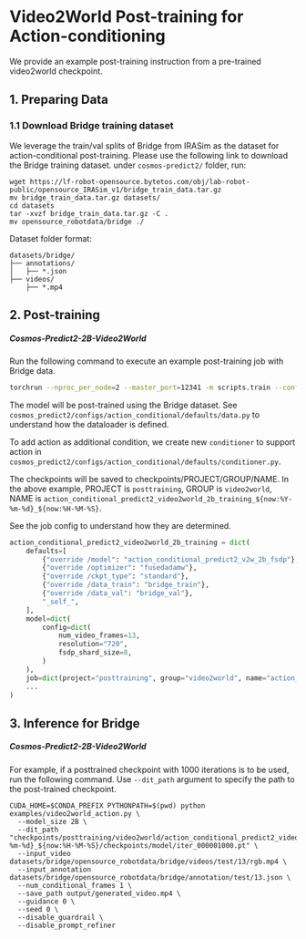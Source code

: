# Video2World Post-training for Action-conditioning

We provide an example post-training instruction from a pre-trained video2world checkpoint.

## 1. Preparing Data
### 1.1 Download Bridge training dataset
We leverage the train/val splits of Bridge from IRASim as the dataset for action-conditional post-training.
Please use the following link to download the Bridge training dataset.
under `cosmos-predict2/` folder, run:
```
wget https://lf-robot-opensource.bytetos.com/obj/lab-robot-public/opensource_IRASim_v1/bridge_train_data.tar.gz
mv bridge_train_data.tar.gz datasets/
cd datasets
tar -xvzf bridge_train_data.tar.gz -C .
mv opensource_robotdata/bridge ./
```

Dataset folder format:
```
datasets/bridge/
├── annotations/
│   ├── *.json
├── videos/
    ├── *.mp4
```


## 2. Post-training

##### Cosmos-Predict2-2B-Video2World
Run the following command to execute an example post-training job with Bridge data.
```bash
torchrun --nproc_per_node=2 --master_port=12341 -m scripts.train --config=cosmos_predict2/configs/base/config.py -- experiment="action_conditional_predict2_video2world_2b_training"
```

The model will be post-trained using the Bridge dataset. See `cosmos_predict2/configs/action_conditional/defaults/data.py` to understand how the dataloader is defined.

To add action as additional condition, we create new `conditioner` to support action in `cosmos_predict2/configs/action_conditional/defaults/conditioner.py`.

The checkpoints will be saved to checkpoints/PROJECT/GROUP/NAME. In the above example, PROJECT is `posttraining`, GROUP is `video2world`, NAME is `action_conditional_predict2_video2world_2b_training_${now:%Y-%m-%d}_${now:%H-%M-%S}`.

See the job config to understand how they are determined.
```python
action_conditional_predict2_video2world_2b_training = dict(
    defaults=[
        {"override /model": "action_conditional_predict2_v2w_2b_fsdp"},
        {"override /optimizer": "fusedadamw"},
        {"override /ckpt_type": "standard"},
        {"override /data_train": "bridge_train"},
        {"override /data_val": "bridge_val"},
        "_self_",
    ],
    model=dict(
        config=dict(
            num_video_frames=13,
            resolution="720",
            fsdp_shard_size=8,
        )
    ),
    job=dict(project="posttraining", group="video2world", name="action_conditional_predict2_video2world_2b_training_${now:%Y-%m-%d}_${now:%H-%M-%S}"),
    ...
)
```


## 3. Inference for Bridge
##### Cosmos-Predict2-2B-Video2World
For example, if a posttrained checkpoint with 1000 iterations is to be used, run the following command.
Use `--dit_path` argument to specify the path to the post-trained checkpoint.
```
CUDA_HOME=$CONDA_PREFIX PYTHONPATH=$(pwd) python examples/video2world_action.py \
  --model_size 2B \
  --dit_path "checkpoints/posttraining/video2world/action_conditional_predict2_video2world_2b_training_${now:%Y-%m-%d}_${now:%H-%M-%S}/checkpoints/model/iter_000001000.pt" \
  --input_video datasets/bridge/opensource_robotdata/bridge/videos/test/13/rgb.mp4 \
  --input_annotation datasets/bridge/opensource_robotdata/bridge/annotation/test/13.json \
  --num_conditional_frames 1 \
  --save_path output/generated_video.mp4 \
  --guidance 0 \
  --seed 0 \
  --disable_guardrail \
  --disable_prompt_refiner 
```
